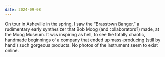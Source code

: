 ```yaml
---
date: 2024-09-08
---
```


On tour in Asheville in the spring, I saw the “Brasstown Banger,” a rudimentary early synthesizer that Bob Moog (and collaborators?) made, at the Moog Museum. It was inspiring as hell, to see the totally chaotic, handmade beginnings of a company that ended up mass-producing (still by hand!) such gorgeous products. No photos of the instrument seem to exist online.
